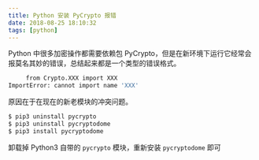 ```yaml
---
title: Python 安装 PyCrypto 报错
date: 2018-08-25 18:10:32
tags: [python]
---
```


Python 中很多加密操作都需要依赖包 PyCrypto，但是在新环境下运行它经常会报莫名其妙的错误，总结起来都是一个类型的错误格式。
<!-- more --><!-- toc -->

```bash
     from Crypto.XXX import XXX
ImportError: cannot import name 'XXX'
```

原因在于在现在的新老模块的冲突问题。

```bash
$ pip3 uninstall pycrypto
$ pip3 uninstall pycryptodome
$ pip3 install pycryptodome
```

卸载掉 Python3 自带的 `pycrypto` 模块，重新安装 `pycryptodome` 即可
